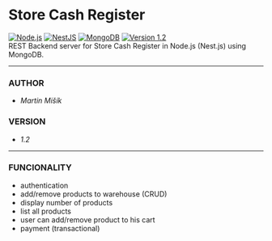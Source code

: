 # Store Cash Register

[![Node.js](https://img.shields.io/badge/Node.js-43853D?style=flat-square&logo=node.js&logoColor=white)](https://nodejs.org/en/)
[![NestJS](https://img.shields.io/badge/NestJS-%23E0234E.svg?style=flat-square&logo=nestjs&logoColor=white)](https://nestjs.com/)
[![MongoDB](https://img.shields.io/badge/MongoDB-4EA94B?style=flat-square&logo=mongodb&logoColor=white)](https://www.mongodb.com/)
[![Version 1.2](https://img.shields.io/badge/version-v1.2-blue.svg?style=flat-square)](https://github.com/proheap/store-cash-register-rest/)  
REST Backend server for Store Cash Register in Node.js (Nest.js) using MongoDB.

---

### AUTHOR

- _Martin Mišík_

### VERSION

- _1.2_

---

### FUNCIONALITY

- authentication
- add/remove products to warehouse (CRUD)
- display number of products
- list all products
- user can add/remove product to his cart
- payment (transactional)
